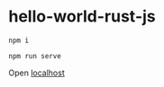 # hello-world-rust-js



```
npm i
```

```
npm run serve
```

Open [localhost](http://localhost:8080/)

